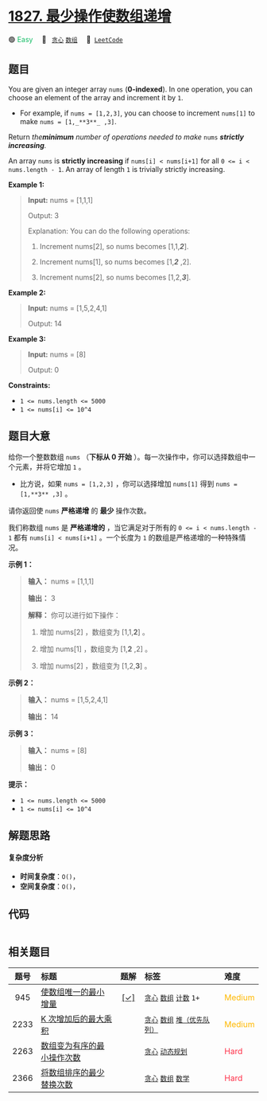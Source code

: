 # [1827. 最少操作使数组递增](https://leetcode.com/problems/minimum-operations-to-make-the-array-increasing)

🟢 <font color=#15bd66>Easy</font>&emsp; 🔖&ensp; [`贪心`](/outline/tag/greedy.md) [`数组`](/outline/tag/array.md)&emsp; 🔗&ensp;[`LeetCode`](https://leetcode.com/problems/minimum-operations-to-make-the-array-increasing)

## 题目

You are given an integer array `nums` (**0-indexed**). In one operation, you
can choose an element of the array and increment it by `1`.

  * For example, if `nums = [1,2,3]`, you can choose to increment `nums[1]` to make `nums = [1,_**3**_ ,3]`.

Return _the**minimum** number of operations needed to make_ `nums`
_**strictly** **increasing**._

An array `nums` is **strictly increasing** if `nums[i] < nums[i+1]` for all `0
<= i < nums.length - 1`. An array of length `1` is trivially strictly
increasing.



**Example 1:**

> 
> 
> 
> 
> 
> **Input:** nums = [1,1,1]
> 
> Output: 3
> 
> Explanation: You can do the following operations:
> 
> 1) Increment nums[2], so nums becomes [1,1,_**2**_].
> 
> 2) Increment nums[1], so nums becomes [1,_**2**_ ,2].
> 
> 3) Increment nums[2], so nums becomes [1,2,_**3**_].

**Example 2:**

> 
> 
> 
> 
> 
> **Input:** nums = [1,5,2,4,1]
> 
> Output: 14

**Example 3:**

> 
> 
> 
> 
> 
> **Input:** nums = [8]
> 
> Output: 0

**Constraints:**

  * `1 <= nums.length <= 5000`
  * `1 <= nums[i] <= 10^4`


## 题目大意

给你一个整数数组 `nums` （**下标从 0 开始** ）。每一次操作中，你可以选择数组中一个元素，并将它增加 `1` 。

  * 比方说，如果 `nums = [1,2,3]` ，你可以选择增加 `nums[1]` 得到 `nums = [1,**3** ,3]` 。

请你返回使 `nums` **严格递增** 的 **最少** 操作次数。

我们称数组 `nums` 是 **严格递增的** ，当它满足对于所有的 `0 <= i < nums.length - 1` 都有 `nums[i] <
nums[i+1]` 。一个长度为 `1` 的数组是严格递增的一种特殊情况。

**示例 1：**

> 
> 
> 
> 
> 
> **输入：** nums = [1,1,1]
> 
> **输出：** 3
> 
> **解释：** 你可以进行如下操作：
> 
> 1) 增加 nums[2] ，数组变为 [1,1,**2**] 。
> 
> 2) 增加 nums[1] ，数组变为 [1,**2** ,2] 。
> 
> 3) 增加 nums[2] ，数组变为 [1,2,**3**] 。
> 
> 

**示例 2：**

> 
> 
> 
> 
> 
> **输入：** nums = [1,5,2,4,1]
> 
> **输出：** 14
> 
> 

**示例 3：**

> 
> 
> 
> 
> 
> **输入：** nums = [8]
> 
> **输出：** 0
> 
> 

**提示：**

  * `1 <= nums.length <= 5000`
  * `1 <= nums[i] <= 10^4`


## 解题思路

#### 复杂度分析

- **时间复杂度**：`O()`，
- **空间复杂度**：`O()`，

## 代码

```javascript

```

## 相关题目

<!-- prettier-ignore -->
| 题号 | 标题 | 题解 | 标签 | 难度 |
| :------: | :------ | :------: | :------ | :------ |
| 945 | [使数组唯一的最小增量](https://leetcode.com/problems/minimum-increment-to-make-array-unique) | [[✓]](/problem/0945.md) |  [`贪心`](/outline/tag/greedy.md) [`数组`](/outline/tag/array.md) [`计数`](/outline/tag/counting.md) `1+` | <font color=#ffb800>Medium</font> |
| 2233 | [K 次增加后的最大乘积](https://leetcode.com/problems/maximum-product-after-k-increments) |  |  [`贪心`](/outline/tag/greedy.md) [`数组`](/outline/tag/array.md) [`堆（优先队列）`](/outline/tag/heap-priority-queue.md) | <font color=#ffb800>Medium</font> |
| 2263 | [数组变为有序的最小操作次数](https://leetcode.com/problems/make-array-non-decreasing-or-non-increasing) |  |  [`贪心`](/outline/tag/greedy.md) [`动态规划`](/outline/tag/dynamic-programming.md) | <font color=#ff334b>Hard</font> |
| 2366 | [将数组排序的最少替换次数](https://leetcode.com/problems/minimum-replacements-to-sort-the-array) |  |  [`贪心`](/outline/tag/greedy.md) [`数组`](/outline/tag/array.md) [`数学`](/outline/tag/math.md) | <font color=#ff334b>Hard</font> |

<style>
.blue {
    background-color: #096dd9;
    padding: 0.25rem 0.5rem;
    margin: 0;
    font-size: 0.85em;
    border-radius: 3px;
    color: white;
    font-weight: 500;
}
table th:first-of-type { width: 10%; }
table th:nth-of-type(2) { width: 35%; }
table th:nth-of-type(3) { width: 10%; }
table th:nth-of-type(4) { width: 35%; }
table th:nth-of-type(5) { width: 10%; }
</style>
